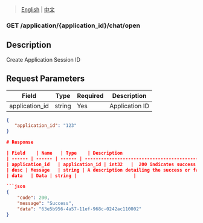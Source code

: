 > [English](./open.md) | [中文](./open_cn.md)

### GET /application/{application_id}/chat/open

## Description

Create Application Session ID

## Request Parameters

| Field          | Type   | Required | Description       |
| -------------- | ------ | -------- | ----------------- |
| application_id | string | Yes      | Application ID    |

```json
{
   "application_id": "123"
}

# Response

| Field    | Name   | Type    | Description                                           |
| ------ | ------ | ------ | --------------------------------------------  |
| application_id   | application_id | int32   |  200 indicates success                      |
| desc | Message   | string | A description detailing the success or failure    |
| data   | Data | string |                     |

```json
{
    "code": 200,
    "message": "Success",
    "data": "63e5b956-4a57-11ef-968c-0242ac110002"
}
```
